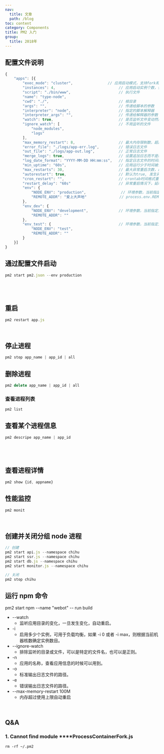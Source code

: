 ```yaml
---
nav:
  title: 文章
  path: /blog
toc: content
category: Components
title: PM2 入门
group:
  title: 2018年
---
```


## 配置文件说明

```javascript
{
    "apps": [{
        "exec_mode": "cluster",                // 应用启动模式，支持fork和cluster模式
        "instances": 4,                             // 应用启动实例个数，仅在cluster模式有效 默认为fork；或者 max
        "script": "./bin/www",                      // 执行文件
        "name": "type-node",
        "cwd": "./",                                // 根目录
        "args": "",                                 // 传递给脚本的参数
        "interpreter": "node",                      // 指定的脚本解释器
        "interpreter_args": "",                     // 传递给解释器的参数
        "watch": true,                              // 是否监听文件变动然后重启
        "ignore_watch": [                           // 不用监听的文件
            "node_modules",
            "logs"
        ],
        "max_memory_restart": 8,                    // 最大内存限制数，超出自动重启
        "error_file": "./logs/app-err.log",         // 错误日志文件
        "out_file": "./logs/app-out.log",           // 正常日志文件
        "merge_logs": true,                         // 设置追加日志而不是新建日志
        "log_date_format": "YYYY-MM-DD HH:mm:ss",   // 指定日志文件的时间格式
        "min_uptime": "60s",                        // 应用运行少于时间被认为是异常启动
        "max_restarts": 30,                         // 最大异常重启次数，即小于min_uptime运行时间重启次数；
        "autorestart": true,                        // 默认为true, 发生异常的情况下自动重启
        "cron_restart": "",                         // crontab时间格式重启应用，目前只支持cluster模式;
        "restart_delay": "60s"                      // 异常重启情况下，延时重启时间
        "env": {
            "NODE_ENV": "production",                // 环境参数，当前指定为生产环境 process.env.NODE_ENV
            "REMOTE_ADDR": "爱上大声地"               // process.env.REMOTE_ADDR
        },
        "env_dev": {
            "NODE_ENV": "development",              // 环境参数，当前指定为开发环境 pm2 start app.js --env_dev
            "REMOTE_ADDR": ""
        },
        "env_test": {                               // 环境参数，当前指定为测试环境 pm2 start app.js --env_test
            "NODE_ENV": "test",
            "REMOTE_ADDR": ""
        }
    }]
}
```

## 通过配置文件启动

```javascript
pm2 start pm2.json --env production
```

## ​

## 重启

```javascript
pm2 restart app.js
```

​

## 停止进程

```javascript
pm2 stop app_name | app_id | all
```

## 删除进程

```javascript
pm2 delete app_name | app_id | all
```

###

### 查看进程列表

```javascript
pm2 list
```

## 查看某个进程信息

```javascript
pm2 descripe app_name | app_id
```

## ​

## 查看进程详情

```javascript
pm2 show {id, appname}
```

## 性能监控

```javascript
pm2 monit
```

​

## 创建并关闭分组 node 进程

```javascript
// 创建
pm2 start api.js --namespace chihu
pm2 start ssr.js --namespace chihu
pm2 start db.js --namespace chihu
pm2 start monitor.js --namespace chihu

// 关闭
pm2 stop chihu
```

## 运行 npm 命令

pm2 start npm --name "webot" -- run build

- --watch
  - 监听应用目录的变化，一旦发生变化，自动重启。
- -i
  - 启用多少个实例，可用于负载均衡，如果 -i 0 或者 -i max，则根据当前机器核数确定实例数目。
- --ignore-watch
  - 排除监听的目录或文件，可以是特定的文件名，也可以是正则。
- -n
  - 应用的名称，查看应用信息的时候可以用到。
- -o
  - 标准输出日志文件的路径。
- -e
  - 错误输出日志文件的路径。
- --max-memory-restart 100M
  - 内存超过使用上限自动重启

​

## Q&A

### 1. Cannot find module \*\*\*\*ProcessContainerFork.js

```
rm -rf ~/.pm2
```
